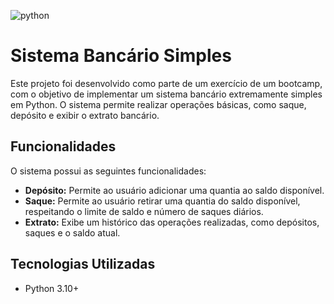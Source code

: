 ![python](https://img.shields.io/badge/Python-FFD43B?style=for-the-badge&logo=python&logoColor=blue)
# Sistema Bancário Simples

Este projeto foi desenvolvido como parte de um exercício de um bootcamp, com o objetivo de implementar um sistema bancário extremamente simples em Python. O sistema permite realizar operações básicas, como saque, depósito e exibir o extrato bancário.

## Funcionalidades

O sistema possui as seguintes funcionalidades:

- **Depósito:** Permite ao usuário adicionar uma quantia ao saldo disponível.
- **Saque:** Permite ao usuário retirar uma quantia do saldo disponível, respeitando o limite de saldo e número de saques diários.
- **Extrato:** Exibe um histórico das operações realizadas, como depósitos, saques e o saldo atual.

## Tecnologias Utilizadas

- Python 3.10+
